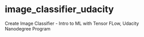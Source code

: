 # image_classifier_udacity
Create Image Classifier - Intro to ML with Tensor FLow, Udacity Nanodegree Program

